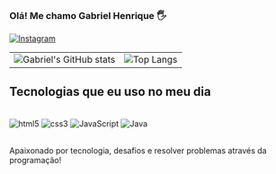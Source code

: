 ### Olá! Me chamo Gabriel Henrique 🖐

[![Instagram](https://img.shields.io/badge/Instagram-E4405F?style=for-the-badge&logo=instagram&logoColor=white)](https://www.instagram.com/gabrielnovaesdev/)

<table>
  <tr>
    <td>
      <img src="https://github-readme-stats.vercel.app/api?username=GabrielCNovaesDev&show_icons=true&theme=tokyonight&card_width=400" alt="Gabriel's GitHub stats"/>
    </td>
    <td>
      <img src="https://github-readme-stats.vercel.app/api/top-langs/?username=GabrielCNovaesDev&layout=compact&theme=tokyonight&card_width=400" alt="Top Langs"/>
    </td>
  </tr>
</table>

## Tecnologias que eu uso no meu dia 

<div style="display: inline_block"><br/>
   <img align="center" alt="html5" src="https://img.shields.io/badge/HTML5-E34F26?style=for-the-badge&logo=html5&logoColor=white" />
   <img align="center" alt="css3" src="https://img.shields.io/badge/CSS3-1572B6?style=for-the-badge&logo=css3&logoColor=white" />
   <img align="center" alt="JavaScript" src="https://img.shields.io/badge/JavaScript-323330?style=for-the-badge&logo=javascript&logoColor=F7DF1E" />
   <img align="center" alt="Java" src="https://img.shields.io/badge/Java-ED8B00?style=for-the-badge&logo=openjdk&logoColor=white" />
</div><br/>

Apaixonado por tecnologia, desafios e resolver problemas através da programação!

